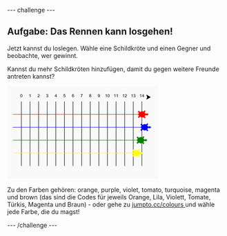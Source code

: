 \--- challenge \---

## Aufgabe: Das Rennen kann losgehen!

Jetzt kannst du loslegen. Wähle eine Schildkröte und einen Gegner und beobachte, wer gewinnt.

Kannst du mehr Schildkröten hinzufügen, damit du gegen weitere Freunde antreten kannst?

![Screenshot](images/race-more.png)

Zu den Farben gehören: orange, purple, violet, tomato, turquoise, magenta und brown (das sind die Codes für jeweils Orange, Lila, Violett, Tomate, Türkis, Magenta und Braun) - oder gehe zu [ jumpto.cc/colours ](http://jumpto.cc/colours) und wähle jede Farbe, die du magst!

\--- /challenge \---